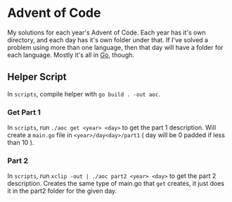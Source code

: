 Advent of Code
==============

My solutions for each year's Advent of Code. Each year has it's own directory,
and each day has it's own folder under that. If I've solved a problem using more
than one language, then that day will have a folder for each language. Mostly
it's all in [Go](https://golang.org), though.

## Helper Script

In `scripts`, compile helper with `go build . -out aoc`.

### Get Part 1

In `scripts`, run `./aoc get <year> <day>` to get the part 1 description. Will
create a `main.go` file in `<year>/day<day>/part1` ( day will be 0 padded if
less than 10 ).

### Part 2

In `scripts`, run `xclip -out | ./aoc part2 <year> <day>` to get the part 2
description. Creates the same type of main.go that `get` creates, it just does
it in the part2 folder for the given day.
